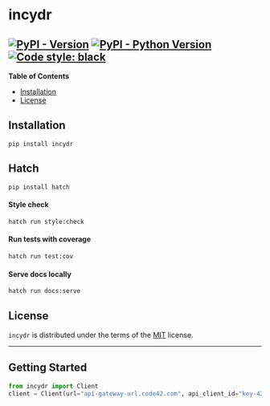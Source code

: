 # incydr

[![PyPI - Version](https://img.shields.io/pypi/v/incydr.svg)](https://pypi.org/project/incydr)
[![PyPI - Python Version](https://img.shields.io/pypi/pyversions/incydr.svg)](https://pypi.org/project/incydr)
[![Code style: black](https://img.shields.io/badge/code%20style-black-000000.svg)](https://github.com/psf/black)
-----

**Table of Contents**

- [Installation](#installation)
- [License](#license)

## Installation

```console
pip install incydr
```

## Hatch

```console
pip install hatch
```

#### Style check

```console
hatch run style:check
```

#### Run tests with coverage

```console
hatch run test:cov
```

#### Serve docs locally

```console
hatch run docs:serve
```

## License

`incydr` is distributed under the terms of the [MIT](https://spdx.org/licenses/MIT.html) license.


-----
## Getting Started

```python
from incydr import Client
client = Client(url="api-gateway-url.code42.com", api_client_id="key-42", api_client_secret="c42")
```
